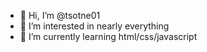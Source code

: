 - 👋 Hi, I’m @tsotne01
- 👀 I’m interested in nearly everything 
- 🌱 I’m currently learning html/css/javascript 

<!---
tsotne01/tsotne01 is a ✨ special ✨ repository because its `README.md` (this file) appears on your GitHub profile.
You can click the Preview link to take a look at your changes.
--->
